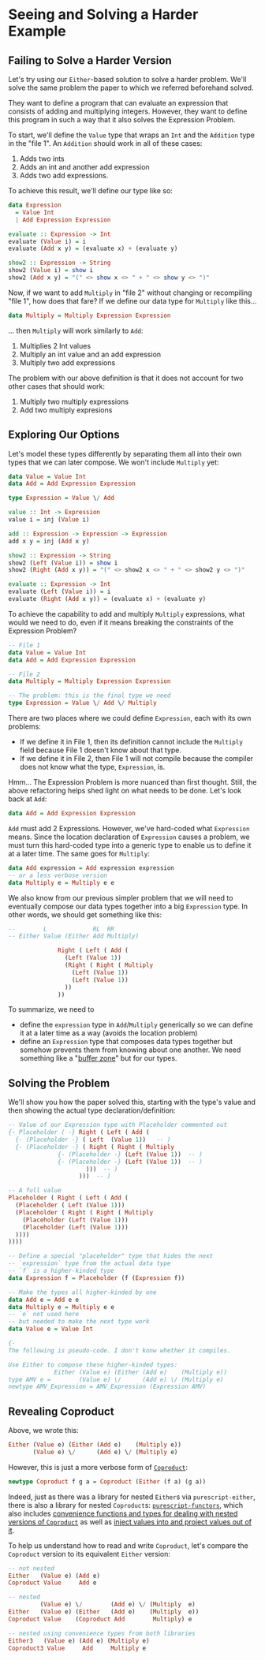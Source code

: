 # Seeing and Solving a Harder Example

## Failing to Solve a Harder Version

Let's try using our `Either`-based solution to solve a harder problem. We'll solve the same problem the paper to which we referred beforehand solved.

They want to define a program that can evaluate an expression that consists of adding and multiplying integers. However, they want to define this program in such a way that it also solves the Expression Problem.

To start, we'll define the `Value` type that wraps an `Int` and the `Addition` type in the "file 1". An `Addition` should work in all of these cases:
1. Adds two ints
2. Adds an int and another add expression
3. Adds two add expressions.

To achieve this result, we'll define our type like so:
```purescript
data Expression
  = Value Int
  | Add Expression Expression

evaluate :: Expression -> Int
evaluate (Value i) = i
evaluate (Add x y) = (evaluate x) + (evaluate y)

show2 :: Expression -> String
show2 (Value i) = show i
show2 (Add x y) = "(" <> show x <> " + " <> show y <> ")"
```
Now, if we want to add `Multiply` in "file 2" without changing or recompiling "file 1", how does that fare? If we define our data type for `Multiply` like this...
```purescript
data Multiply = Multiply Expression Expression
```
... then `Multiply` will work similarly to `Add`:
1. Multiplies 2 Int values
2. Multiply an int value and an add expression
3. Multiply two add expressions

The problem with our above definition is that it does not account for two other cases that should work:
1. Multiply two multiply expressions
2. Add two multiply expresions

## Exploring Our Options

Let's model these types differently by separating them all into their own types that we can later compose. We won't include `Multiply` yet:
```purescript
data Value = Value Int
data Add = Add Expression Expression

type Expression = Value \/ Add

value :: Int -> Expression
value i = inj (Value i)

add :: Expression -> Expression -> Expression
add x y = inj (Add x y)

show2 :: Expression -> String
show2 (Left (Value i)) = show i
show2 (Right (Add x y)) = "(" <> show2 x <> " + " <> show2 y <> ")"

evaluate :: Expression -> Int
evaluate (Left (Value i)) = i
evaluate (Right (Add x y)) = (evaluate x) + (evaluate y)
```
To achieve the capability to add and multiply `Multiply` expressions, what would we need to do, even if it means breaking the constraints of the Expression Problem?
```purescript
-- File 1
data Value = Value Int
data Add = Add Expression Expression

-- File 2
data Multiply = Multiply Expression Expression

-- The problem: this is the final type we need
type Expression = Value \/ Add \/ Multiply
```
There are two places where we could define `Expression`, each with its own problems:
- If we define it in File 1, then its definition cannot include the `Multiply` field because File 1 doesn't know about that type.
- If we define it in File 2, then File 1 will not compile because the compiler does not know what the type, `Expression`, is.

Hmm... The Expression Problem is more nuanced than first thought. Still, the above refactoring helps shed light on what needs to be done. Let's look back at `Add`:
```purescript
data Add = Add Expression Expression
```
`Add` must add 2 Expressions. However, we've hard-coded what `Expression` means. Since the location declaration of `Expression` causes a problem, we must turn this hard-coded type into a generic type to enable us to define it at a later time. The same goes for `Multiply`:
```purescript
data Add expression = Add expression expression
-- or a less verbose version
data Multiply e = Multiply e e
```
We also know from our previous simpler problem that we will need to eventually compose our data types together into a big `Expression` type. In other words, we should get something like this:
```purescript
--        L             RL  RR
-- Either Value (Either Add Multiply)

              Right ( Left ( Add (
                (Left (Value 1))
                (Right ( Right ( Multiply
                  (Left (Value 1))
                  (Left (Value 1))
                ))
              ))
```
To summarize, we need to
- define the `expression` type in `Add`/`Multiply` generically so we can define it at a later time as a way (avoids the location problem)
- define an `Expression` type that composes data types together but somehow prevents them from knowing about one another. We need something like a "[buffer zone](https://www.wikiwand.com/en/Buffer_zone)" but for our types.

## Solving the Problem

We'll show you how the paper solved this, starting with the type's value and then showing the actual type declaration/definition:
```purescript
-- Value of our Expression type with Placeholder commented out
{- Placeholder ( -} Right ( Left ( Add (
  {- (Placeholder -} ( Left  (Value 1))   -- )
  {- (Placeholder -} ( Right ( Right ( Multiply
              {- (Placeholder -} (Left (Value 1))  -- )
              {- (Placeholder -} (Left (Value 1))  -- )
                      )))  -- )
                    )))  -- )

-- A full value
Placeholder ( Right ( Left ( Add (
  (Placeholder ( Left (Value 1)))
  (Placeholder ( Right ( Right ( Multiply
    (Placeholder (Left (Value 1)))
    (Placeholder (Left (Value 1)))
  ))))
))))

-- Define a special "placeholder" type that hides the next
-- `expression` type from the actual data type
-- `f` is a higher-kinded type
data Expression f = Placeholder (f (Expression f))

-- Make the types all higher-kinded by one
data Add e = Add e e
data Multiply e = Multiply e e
-- `e` not used here
-- but needed to make the next type work
data Value e = Value Int

{-
The following is pseudo-code. I don't konw whether it compiles.

Use Either to compose these higher-kinded types:
             Either (Value e) (Either (Add e)    (Multiply e))
type AMV e =        (Value e) \/      (Add e) \/ (Multiply e)
newtype AMV_Expression = AMV_Expression (Expression AMV)
```

## Revealing Coproduct

Above, we wrote this:
```purescript
Either (Value e) (Either (Add e)    (Multiply e))
       (Value e) \/      (Add e) \/ (Multiply e)
```
However, this is just a more verbose form of [`Coproduct`](https://pursuit.purescript.org/packages/purescript-functors/3.0.1/docs/Data.Functor.Coproduct#t:Coproduct):
```purescript
newtype Coproduct f g a = Coproduct (Either (f a) (g a))
```
Indeed, just as there was a library for nested `Either`s via `purescript-either`, there is also a library for nested `Coproduct`s: [`purescript-functors`](https://pursuit.purescript.org/packages/purescript-functors/3.0.1/docs/Data.Functor.Coproduct#t:Coproduct), which also includes [convenience functions and types for dealing with nested versions of `Coproduct`](https://pursuit.purescript.org/packages/purescript-functors/3.0.1/docs/Data.Functor.Coproduct.Nested) as well as [inject values into and project values out of it](https://pursuit.purescript.org/packages/purescript-functors/3.0.1/docs/Data.Functor.Coproduct.Inject).

To help us understand how to read and write `Coproduct`, let's compare the `Coproduct` version to its equivalent `Either` version:
```purescript
-- not nested
Either   (Value e) (Add e)
Coproduct Value     Add e

-- nested
         (Value e) \/        (Add e) \/ (Multiply  e)
Either   (Value e) (Either   (Add e)    (Multiply  e))
Coproduct Value    (Coproduct Add        Multiply) e

-- nested using convenience types from both libraries
Either3   (Value e) (Add e) (Multiply e)
Coproduct3 Value     Add     Multiply e
```
